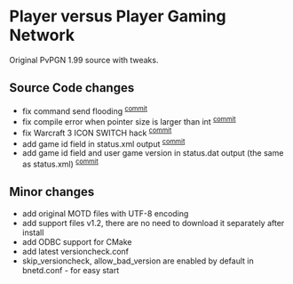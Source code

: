 Player versus Player Gaming Network
=====

Original PvPGN 1.99 source with tweaks.

Source Code changes
--
* fix command send flooding <sup>[commit](https://github.com/HarpyWar/pvpgn/commit/74f9e4faafe24699597e4be5bfda83bf255ba72e)</sup>
* fix compile error when pointer size is larger than int <sup>[commit](https://github.com/HarpyWar/pvpgn/commit/1ea116434ce009bad4903ff72bd69bbb8987ce06)</sup>
* fix Warcraft 3 ICON SWITCH hack <sup>[commit](https://github.com/HarpyWar/pvpgn/commit/84811bcfe875d6c42cd8271bbdae757f0b5d445b)</sup>
* add game id field in status.xml output <sup>[commit](https://github.com/HarpyWar/pvpgn/commit/b989d26e1182a3ee8cf62f3ee79dfb231fd66e23)</sup>
* add game id field and user game version in status.dat output (the same as status.xml) <sup>[commit](https://github.com/HarpyWar/pvpgn/commit/39d0b2be71c7ddd808a20f97fe6ac17078ce013f)</sup>


Minor changes
--
* add original MOTD files with UTF-8 encoding 
* add support files v1.2, there are no need to download it separately after install
* add ODBC support for CMake
* add latest versioncheck.conf
* skip_versioncheck, allow_bad_version are enabled by default in bnetd.conf - for easy start
